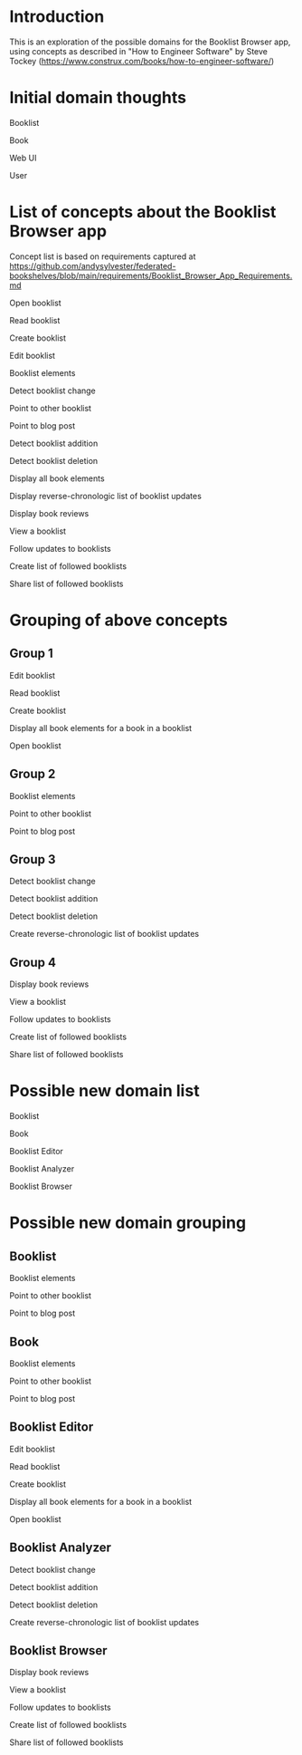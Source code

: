 # Introduction

This is an exploration of the possible domains for the Booklist Browser app, using concepts as described in "How to Engineer Software" by Steve Tockey (https://www.construx.com/books/how-to-engineer-software/)


# Initial domain thoughts

Booklist

Book

Web UI

User

# List of concepts about the Booklist Browser app

Concept list is based on requirements captured at https://github.com/andysylvester/federated-bookshelves/blob/main/requirements/Booklist_Browser_App_Requirements.md

Open booklist

Read booklist

Create booklist

Edit booklist

Booklist elements

Detect booklist change

Point to other booklist

Point to blog post

Detect booklist addition

Detect booklist deletion

Display all book elements

Display reverse-chronologic list of booklist updates

Display book reviews

View a booklist

Follow updates to booklists

Create list of followed booklists

Share list of followed booklists


# Grouping of above concepts

## Group 1

Edit booklist

Read booklist

Create booklist

Display all book elements for a book in a booklist

Open booklist

## Group 2

Booklist elements

Point to other booklist

Point to blog post


## Group 3

Detect booklist change

Detect booklist addition

Detect booklist deletion

Create reverse-chronologic list of booklist updates

## Group 4

Display book reviews

View a booklist

Follow updates to booklists

Create list of followed booklists

Share list of followed booklists

# Possible new domain list

Booklist

Book

Booklist Editor

Booklist Analyzer

Booklist Browser

# Possible new domain grouping

## Booklist

Booklist elements

Point to other booklist

Point to blog post


## Book

Booklist elements

Point to other booklist

Point to blog post

## Booklist Editor

Edit booklist

Read booklist

Create booklist

Display all book elements for a book in a booklist

Open booklist

## Booklist Analyzer

Detect booklist change

Detect booklist addition

Detect booklist deletion

Create reverse-chronologic list of booklist updates


## Booklist Browser

Display book reviews

View a booklist

Follow updates to booklists

Create list of followed booklists

Share list of followed booklists



